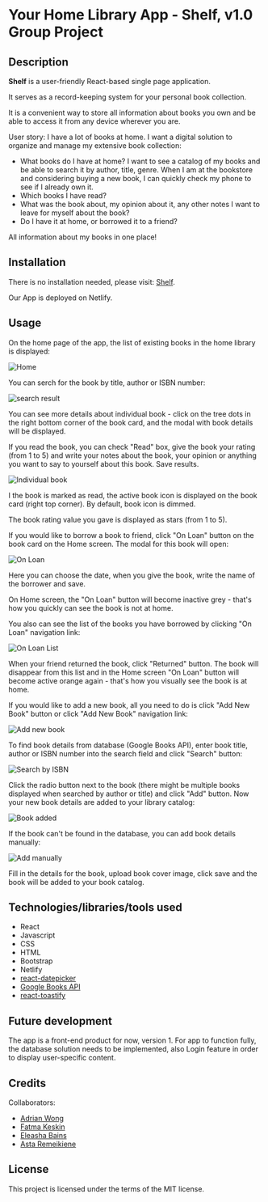 
# Your Home Library App - Shelf, v1.0<br>Group Project 

## Description

**Shelf** is a user-friendly React-based single page application.

It serves as a record-keeping system for your personal book collection.

It is a convenient way to store all information about books you own and be able to access it from any device wherever you are.

User story:
I have a lot of books at home. I want a digital solution to organize and manage my extensive book collection:
- What books do I have at home? I want to see a catalog of my books and be able to search it by author, title, genre. When I am at the bookstore and considering buying a new book, I can quickly check my phone to see if I already own it.
- Which books I have read?
- What was the book about, my opinion about it, any other notes I want to leave for myself about the book?
- Do I have it at home, or borrowed it to a friend?
  
All information about my books in one place!


## Installation

There is no installation needed, please visit:  [Shelf](https://home-library-app.netlify.app/). 

Our App is deployed on Netlify.

## Usage

On the home page of the app, the list of existing books in the home library is displayed:

![Home](src/assets/images/home.JPG)

You can serch for the book by title, author or ISBN number:

![search result](src/assets/images/searchLibrary.JPG)

You can see more details about individual book - click on the tree dots in the right bottom corner of the book card, and the modal with book details will be displayed.

If you read the book, you can check "Read" box, give the book your rating (from 1 to 5) and write your notes about the book, your opinion or anything you want to say to yourself about this book. Save results. 

![Individual book](src/assets/images/BookIndividual.JPG)

I the book is marked as read, the active book icon is displayed on the book card (right top corner). By default, book icon is dimmed.

The book rating value you gave is displayed as stars (from 1 to 5).

If you would like to borrow a book to friend, click "On Loan" button on the book card on the Home screen. The modal for this book will open:

![On Loan](src/assets/images/OnLoan.JPG)

Here you can choose the date, when you give the book, write the name of the borrower and save.

On Home screen, the "On Loan" button will become inactive grey - that's how you quickly can see the book is not at home. 

You also can see the list of the books you have borrowed by clicking "On Loan" navigation link:

![On Loan List](src/assets/images/OnLoanList.JPG)

When your friend returned the book, click "Returned" button. The book will disappear from this list and in the Home screen "On Loan" button will become active orange again - that's how you visually see the book is at home.

If you would like to add a new book, all you need to do is click "Add New Book" button or click "Add New Book" navigation link:

![Add new book](src/assets/images/addNew22.JPG)

To find book details from database (Google Books API), enter book title, author or ISBN number into the search field and click "Search" button:

![Search by ISBN](src/assets/images/byISBN22.JPG)

Click the radio button next to the book (there might be multiple books displayed when searched by author or title) and click "Add" button. Now your new book details are added to your library catalog:

![Book added](src/assets/images/added2.JPG)

If the book can't be found in the database, you can add book details manually: 

![Add manually](src/assets/images/addManual22.JPG)

Fill in the details for the book, upload book cover image, click save and the book will be added to your book catalog.

## Technologies/libraries/tools used

- React 
- Javascript
- CSS
- HTML
- Bootstrap
- Netlify
- [react-datepicker](https://www.npmjs.com/package/react-datepicker) 
- [Google Books API](https://developers.google.com/books/docs/overview)
- [react-toastify](https://www.npmjs.com/package/react-toastify)

## Future development

The app is a front-end product for now, version 1. For app to function fully, the database solution needs to be implemented, also Login feature in order to display user-specific content.

## Credits

Collaborators:

- [Adrian Wong](https://github.com/adriwg)
- [Fatma Keskin](https://github.com/milkibeka)
- [Eleasha Bains](https://github.com/ekh-b)
- [Asta Remeikiene](https://github.com/AstaRem)

## License

This project is licensed under the terms of the MIT license.

<!-- ## Tests

Go the extra mile and write tests for your application. Then provide examples on how to run them here. -->